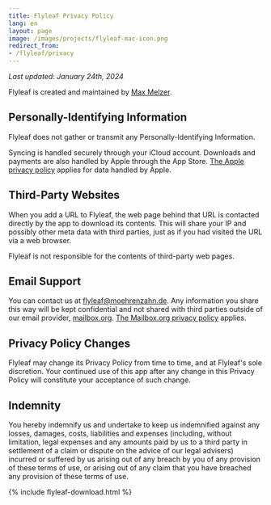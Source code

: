 ```yaml
---
title: Flyleaf Privacy Policy
lang: en
layout: page
image: /images/projects/flyleaf-mac-icon.png
redirect_from:
- /flyleaf/privacy
---
```


*Last updated: January 24th, 2024*

Flyleaf is created and maintained by [Max Melzer](/impressum).

## Personally-Identifying Information

Flyleaf does not gather or transmit any Personally-Identifying Information.

Syncing is handled securely through your iCloud account. Downloads and payments are also handled by Apple through the App Store. [The Apple privacy policy](https://www.apple.com/legal/privacy/) applies for data handled by Apple.

## Third-Party Websites

When you add a URL to Flyleaf, the web page behind that URL is contacted directly by the app to download its contents. This will share your IP and possibly other meta data with third parties, just as if you had visited the URL via a web browser.

Flyleaf is not responsible for the contents of third-party web pages.

## Email Support

You can contact us at [flyleaf@moehrenzahn.de](mailto:flyleaf@moehrenzahn.de). Any information you share this way will be kept confidential and not shared with third parties outside of our email provider, [mailbox.org](https://mailbox.org). [The Mailbox.org privacy policy](https://mailbox.org/en/data-protection) applies.

## Privacy Policy Changes

Flyleaf may change its Privacy Policy from time to time, and at Flyleaf's sole discretion. Your continued use of this app after any change in this Privacy Policy will constitute your acceptance of such change.

## Indemnity

You hereby indemnify us and undertake to keep us indemnified against any losses, damages, costs, liabilities and expenses (including, without limitation, legal expenses and any amounts paid by us to a third party in settlement of a claim or dispute on the advice of our legal advisers) incurred or suffered by us arising out of any breach by you of any provision of these terms of use, or arising out of any claim that you have breached any provision of these terms of use.

{% include flyleaf-download.html %}